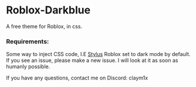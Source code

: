 # Roblox-Darkblue
A free theme for Roblox, in css.


### Requirements:
Some way to inject CSS code, I.E [Stylus](https://chrome.google.com/webstore/detail/stylus/clngdbkpkpeebahjckkjfobafhncgmne)
Roblox set to dark mode by default.
If you see an issue, please make a new issue. I will look at it as soon as humanly possible.

If you have any questions, contact me on Discord: claym1x
